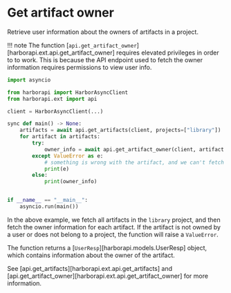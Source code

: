 # Get artifact owner

Retrieve user information about the owners of artifacts in a project.


!!! note
    The function [`api.get_artifact_owner`][harborapi.ext.api.get_artifact_owner] requires elevated privileges in order to to work. This is because the API endpoint used to fetch the owner information requires permissions to view user info.

```py
import asyncio

from harborapi import HarborAsyncClient
from harborapi.ext import api

client = HarborAsyncClient(...)

sync def main() -> None:
    artifacts = await api.get_artifacts(client, projects=["library"])
    for artifact in artifacts:
        try:
            owner_info = await api.get_artifact_owner(client, artifact.artifact)
        except ValueError as e:
            # something is wrong with the artifact, and we can't fetch its owner
            print(e)
        else:
            print(owner_info)


if __name__ == "__main__":
    asyncio.run(main())
```

In the above example, we fetch all artifacts in the `library` project, and then fetch the owner information for each artifact. If the artifact is not owned by a user or does not belong to a project, the function will raise a `ValueError`.

The function returns a [`UserResp`][harborapi.models.UserResp] object, which contains information about the owner of the artifact.

See [api.get_artifacts][harborapi.ext.api.get_artifacts] and [api.get_artifact_owner][harborapi.ext.api.get_artifact_owner] for more information.
